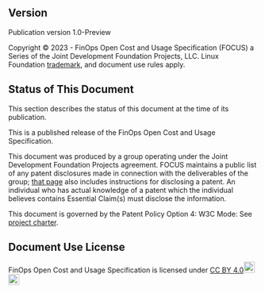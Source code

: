 ## Version

Publication version 1.0-Preview

Copyright © 2023 - FinOps Open Cost and Usage Specification (FOCUS) a Series of the Joint Development Foundation Projects, LLC. Linux Foundation [trademark](https://www.linuxfoundation.org/legal/trademarks), and document use rules apply.

## Status of This Document

This section describes the status of this document at the time of its publication.

This is a published release of the FinOps Open Cost and Usage Specification.

This document was produced by a group operating under the Joint Development Foundation Projects agreement. FOCUS maintains a public list of any patent disclosures made in connection with the deliverables of the group; [that page](https://github.com/FinOps-Open-Cost-and-Usage-Spec/FOCUS_Spec/blob/working_draft/ipr.md) also includes instructions for disclosing a patent. An individual who has actual knowledge of a patent which the individual believes contains Essential Claim(s) must disclose the information.

This document is governed by the Patent Policy Option 4: W3C Mode:
See [project charter](https://github.com/FinOps-Open-Cost-and-Usage-Spec/foundation/blob/main/FOCUS_-_Membership_Agreement_Package_for_use.pdf).

<div style="page-break-after: always"></div>

## Document Use License

<p xmlns:cc="http://creativecommons.org/ns#" xmlns:dct="http://purl.org/dc/terms/"><span property="dct:title">FinOps Open Cost and Usage Specification</span> is licensed under <a href="http://creativecommons.org/licenses/by/4.0/?ref=chooser-v1" target="_blank" rel="license noopener noreferrer">CC BY 4.0<img style="height:22px!important;" src="https://mirrors.creativecommons.org/presskit/icons/cc.svg?ref=chooser-v1"><img style="height:22px!important;" src="https://mirrors.creativecommons.org/presskit/icons/by.svg?ref=chooser-v1"></a></p>

